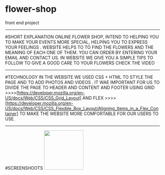 # flower-shop
 front end project 
 ***********************
 #SHORT EXPLANATION
ONLINE FLOWER SHOP, INTEND TO HELPING YOU TO MAKE YOUR EVENTS MORE SPECIAL, HELPING YOU TO EXPRESS YOUR FEELINGS .
WEBSITE HELPS TO TO FIND THE FLOWERS AND THE MEANING OF EACH ONE OF THEM.
YOU CAN ORDER BY ENTERING YOUR EMAIL AND CONTACT US. 
IN WEBSITE WE GIVE YOU A SIMPLE TIPS TO FOLLOW TO GIVE A GOOD CARE TO YOUR FLOWERS CHECK THE VIDEO
************************
#TECHNOLOGY
IN THE WEBSITE WE USED CSS + HTML TO STYLE THE PAGE AND TO ADD PHOTOS AND VIDEOS .
IT WAE IMPORTANT FOR US TO DIVIDE THE PAGE TO HEADER AND CONTENT AND FOOTER USING 
GRID >>>>[https://developer.mozilla.org/en-US/docs/Web/CSS/CSS_Grid_Layout]
AND
FLEX >>>>[https://developer.mozilla.org/en-US/docs/Web/CSS/CSS_Flexible_Box_Layout/Aligning_Items_in_a_Flex_Container]
TO MAKE THE WEBSITE MORE COMFORTABLE FOR OUR USERS TO USE.
*************************
#SCREENSHOOTS
<img src="relative/path/in/repository/to/anna.jpg" width="128"/>
